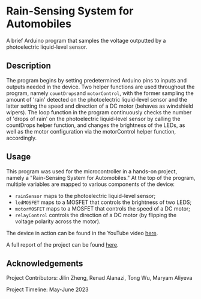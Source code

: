 # Rain-Sensing System for Automobiles

A brief Arduino program that samples the voltage outputted by a photoelectric liquid-level sensor.

## Description

The program begins by setting predetermined Arduino pins to inputs and outputs needed in the device. Two helper functions are used throughout the program, namely `countDrops`and `motorControl`, with the former sampling the amount of 'rain' detected on the photoelectric liquid-level sensor and the latter setting the speed and direction of a DC motor (behaves as windshield wipers). The loop function in the program continuously checks the number of 'drops of rain' on the photoelectric liquid-level sensor by calling the countDrops helper function, and changes the brightness of the LEDs, as well as the motor configuration via the motorControl helper function, accordingly.

## Usage

This program was used for the microcontroller in a hands-on project, namely a "Rain-Sensing System for Automobiles." At the top of the program, multiple variables are mapped to various components of the device: 
- `rainSensor`      maps to the photoelectric liquid-level sensor;
- `ledMOSFET`       maps to a MOSFET that controls the brightness of two LEDS;
- `motorMOSFET`     maps to a MOSFET that controls the speed of a DC motor;
- `relayControl`    controls the direction of a DC motor (by flipping the voltage polarity across the motor).

The device in action can be found in the YouTube video [here](https://youtu.be/iX7MvlwBTv4).

A full report of the project can be found [here](https://drive.google.com/file/d/1Iep5V_OFfq52zuf6BuwZ7WUe4qnY6N2o/view?usp=sharing).

## Acknowledgements

Project Contributors:
Jilin Zheng,
Renad Alanazi,
Tong Wu,
Maryam Aliyeva

Project Timeline: May-June 2023
